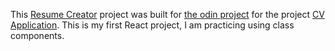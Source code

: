 This [Resume Creator](https://jesscz.github.io/cv-app/) project was built for [the odin project](https://www.theodinproject.com/) for the project [CV Application](https://www.theodinproject.com/lessons/node-path-javascript-cv-application). This is my first React project, I am practicing using class components.

